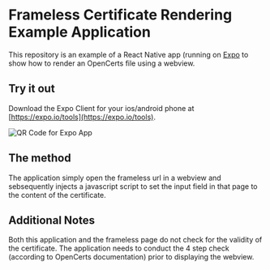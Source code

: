 # Frameless Certificate Rendering Example Application

This repository is an example of a React Native app (running on [Expo](https://expo.io/) to show how to render an OpenCerts file using a webview.

## Try it out

Download the Expo Client for your ios/android phone at [https://expo.io/tools](https://expo.io/tools).

![QR Code for Expo App](https://api.qrserver.com/v1/create-qr-code/?size=200x200&data=exp://exp.host/@whitefables/rn-opencerts)

## The method

The application simply open the frameless url in a webview and sebsequently injects a javascript script to set the input field in that page to the content of the certificate. 

## Additional Notes

Both this application and the frameless page do not check for the validity of the certificate. The application needs to conduct the 4 step check (according to OpenCerts documentation) prior to displaying the webview. 